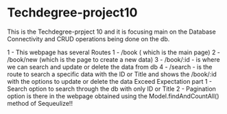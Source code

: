 # Techdegree-project10

This is the Techdegree-prpject 10 and it is focusing main on the Database Connectivity and CRUD operations being done on the db.

1 - This webpage has several Routes
  1 - /book ( which is the main page)
  2 - /book/new (which is the page to create a new data)
  3 - /book/:id - is where we can search and update or delete the data from db
  4 - /search - is the route to search a specific data with the ID or Title and shows the /book/:id with the options to update or delete the data
Exceed Expectation part
1 - Search option to search through the db with only ID or Title
2 - Pagination option is there in the webpage obtained using the Model.findAndCountAll() method of Sequeulize!!